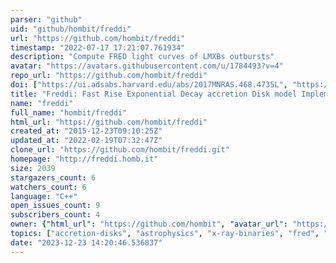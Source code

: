 ```yaml
---
parser: "github"
uid: "github/hombit/freddi"
url: "https://github.com/hombit/freddi"
timestamp: "2022-07-17 17:21:07.761934"
description: "Compute FRED light curves of LMXBs outbursts"
avatar: "https://avatars.githubusercontent.com/u/1784493?v=4"
repo_url: "https://github.com/hombit/freddi"
doi: ["https://ui.adsabs.harvard.edu/abs/2017MNRAS.468.4735L", "https://ui.adsabs.harvard.edu/abs/2016ascl.soft10014M/abstract"]
title: "Freddi: Fast Rise Exponential Decay accretion Disk model Implementation"
name: "freddi"
full_name: "hombit/freddi"
html_url: "https://github.com/hombit/freddi"
created_at: "2015-12-23T09:10:25Z"
updated_at: "2022-02-19T07:32:47Z"
clone_url: "https://github.com/hombit/freddi.git"
homepage: "http://freddi.homb.it"
size: 2039
stargazers_count: 6
watchers_count: 6
language: "C++"
open_issues_count: 9
subscribers_count: 4
owner: {"html_url": "https://github.com/hombit", "avatar_url": "https://avatars.githubusercontent.com/u/1784493?v=4", "login": "hombit", "type": "User"}
topics: ["accretion-disks", "astrophysics", "x-ray-binaries", "fred", "science", "lmxb"]
date: "2023-12-23 14:20:46.536837"
---
```

